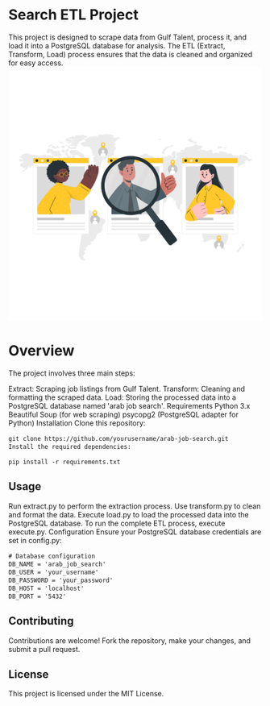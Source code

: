 # Search ETL Project


This project is designed to scrape data from Gulf Talent, process it, and load it into a PostgreSQL database for analysis. The ETL (Extract, Transform, Load) process ensures that the data is cleaned and organized for easy access.
<img src="https://github.com/sinanazem/django-ecommerce/blob/main/People%20search-cuate.png"><br>
# Overview
The project involves three main steps:

Extract: Scraping job listings from Gulf Talent.
Transform: Cleaning and formatting the scraped data.
Load: Storing the processed data into a PostgreSQL database named 'arab job search'.
Requirements
Python 3.x
Beautiful Soup (for web scraping)
psycopg2 (PostgreSQL adapter for Python)
Installation
Clone this repository:
```
git clone https://github.com/yourusername/arab-job-search.git
Install the required dependencies:
```
```
pip install -r requirements.txt
```
## Usage
Run extract.py to perform the extraction process.
Use transform.py to clean and format the data.
Execute load.py to load the processed data into the PostgreSQL database.
To run the complete ETL process, execute execute.py.
Configuration
Ensure your PostgreSQL database credentials are set in config.py:
```
# Database configuration
DB_NAME = 'arab_job_search'
DB_USER = 'your_username'
DB_PASSWORD = 'your_password'
DB_HOST = 'localhost'
DB_PORT = '5432'
```
## Contributing
Contributions are welcome! Fork the repository, make your changes, and submit a pull request.

## License
This project is licensed under the MIT License.
